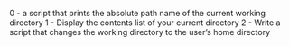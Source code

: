 0 - a script that prints the absolute path name of the current working directory
1 - Display the contents list of your current directory
2 - Write a script that changes the working directory to the user’s home directory
